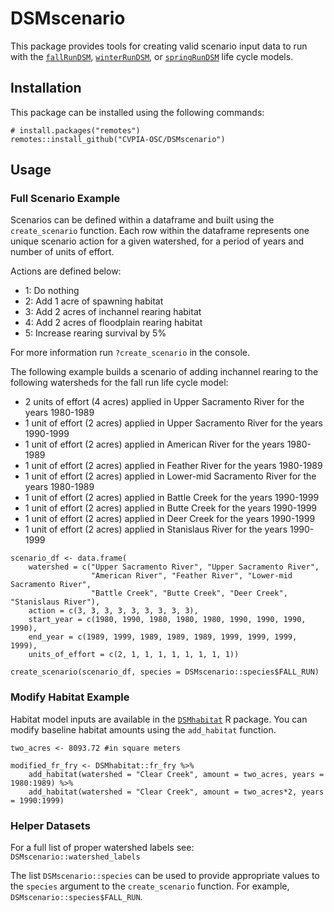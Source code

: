 # DSMscenario

This package provides tools for creating valid scenario input data to run with the [`fallRunDSM`]("https://cvpia-osc.github.io/fallRunDSM/"), 
[`winterRunDSM`]("https://cvpia-osc.github.io/fallRunDSM/"), or
[`springRunDSM`]("https://cvpia-osc.github.io/fallRunDSM/") life cycle models.

## Installation
This package can be installed using the following commands: 
```{r}
# install.packages("remotes")
remotes::install_github("CVPIA-OSC/DSMscenario")
```

## Usage

### Full Scenario Example

Scenarios can be defined within a dataframe and built using the `create_scenario`
function. Each row within the dataframe represents one unique scenario action for 
a given watershed, for a period of years and number of units of effort.

Actions are defined below:

* 1: Do nothing
* 2: Add 1 acre of spawning habitat
* 3: Add 2 acres of inchannel rearing habitat
* 4: Add 2 acres of floodplain rearing habitat
* 5: Increase rearing survival by 5%

For more information run `?create_scenario` in the console.

The following example builds a scenario of adding inchannel rearing to the 
following watersheds for the fall run life cycle model:

* 2 units of effort (4 acres) applied in Upper Sacramento River for the years 1980-1989
* 1 unit of effort (2 acres) applied in Upper Sacramento River for the years 1990-1999
* 1 unit of effort (2 acres) applied in American River for the years 1980-1989
* 1 unit of effort (2 acres) applied in Feather River for the years 1980-1989
* 1 unit of effort (2 acres) applied in Lower-mid Sacramento River for the years 1980-1989
* 1 unit of effort (2 acres) applied in Battle Creek for the years 1990-1999
* 1 unit of effort (2 acres) applied in Butte Creek for the years 1990-1999
* 1 unit of effort (2 acres) applied in Deer Creek for the years 1990-1999
* 1 unit of effort (2 acres) applied in Stanislaus River for the years 1990-1999

```{r}
scenario_df <- data.frame(
    watershed = c("Upper Sacramento River", "Upper Sacramento River",
                  "American River", "Feather River", "Lower-mid Sacramento River",
                  "Battle Creek", "Butte Creek", "Deer Creek", "Stanislaus River"),
    action = c(3, 3, 3, 3, 3, 3, 3, 3, 3),
    start_year = c(1980, 1990, 1980, 1980, 1980, 1990, 1990, 1990, 1990),
    end_year = c(1989, 1999, 1989, 1989, 1989, 1999, 1999, 1999, 1999),
    units_of_effort = c(2, 1, 1, 1, 1, 1, 1, 1, 1))
    
create_scenario(scenario_df, species = DSMscenario::species$FALL_RUN)
```

### Modify Habitat Example
Habitat model inputs are available in the [`DSMhabitat`](https://cvpia-osc.github.io/DSMhabitat/)
R package. You can modify baseline habitat amounts using the `add_habitat` function.

```{r}
two_acres <- 8093.72 #in square meters

modified_fr_fry <- DSMhabitat::fr_fry %>%
    add_habitat(watershed = "Clear Creek", amount = two_acres, years = 1980:1989) %>%
    add_habitat(watershed = "Clear Creek", amount = two_acres*2, years = 1990:1999)
```

### Helper Datasets

For a full list of proper watershed labels see: `DSMscenario::watershed_labels`

The list `DSMscenario::species` can be used to provide appropriate values to the 
`species` argument to the `create_scenario` function. For example, `DSMscenario::species$FALL_RUN`.
